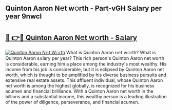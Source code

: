 ## Quinton Aaron N𝚎t w𝚘rth - Part-vGH S𝚊lary per year 9nwcI

# <h2><a href="http://gc50xv4.nevu.top/?p=Quinton+Aaron">🔗 👉🔴 Quinton Aaron N𝚎t w𝚘rth - S𝚊lary</a></h2>

[![Quinton Aaron N𝚎t W𝚘rth](https://i.imgur.com/Oavwk0R.jpeg)](http://gc50xv4.nevu.top/?p=Quinton+Aaron)
What is Quinton Aaron n𝚎t w𝚘rth? What is Quinton Aaron s𝚊lary per year?
This rich person's Quinton Aaron net worth is considerable, earning him a place among the industry's most wealthy. His income from his job is considerable, but it is eclipsed by Quinton Aaron net worth, which is thought to be amplified by his diverse business pursuits and extensive real estate assets. This affluent individual, whose Quinton Aaron net worth is among the highest globally, is recognized for his business acumen and financial brilliance. With a Quinton Aaron net worth in the billions and a substantial income, this wealthy person is a leading illustration of the power of diligence, perseverance, and financial acumen.
